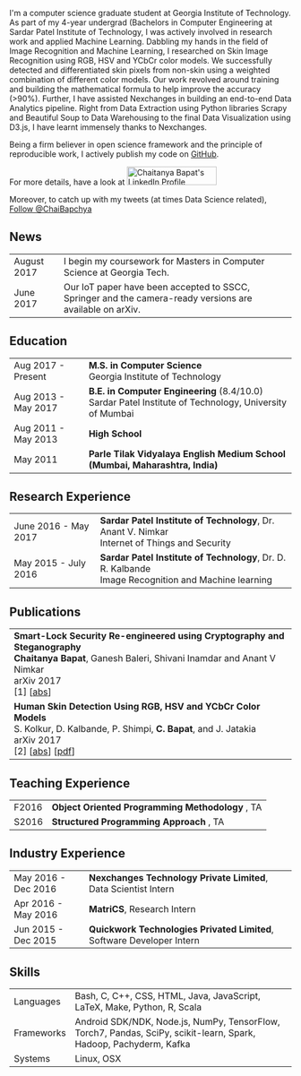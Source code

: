 I'm a computer science graduate student at Georgia Institute of Technology. As part of my 4-year undergrad (Bachelors in Computer Engineering at Sardar Patel Institute of Technology, I was actively involved in research work and applied Machine Learning. Dabbling my hands in the field of Image Recognition and Machine Learning, I researched on Skin Image Recognition using RGB, HSV and YCbCr color models. We successfully detected and differentiated skin pixels from non-skin using a weighted combination of different color models. Our work revolved around training and building the mathematical formula to help improve the accuracy (>90%). Further, I have assisted Nexchanges in building an end-to-end Data Analytics pipeline. Right from Data Extraction using Python libraries Scrapy and Beautiful Soup to Data Warehousing to the final Data Visualization using D3.js, I have learnt immensely thanks to Nexchanges. 

Being a firm believer in open science framework and the principle of reproducible work, I actively publish my code on [GitHub](https://github.com/ChaiBapchya).

For more details, have a look at <a href="https://www.linkedin.com/in/chaibapchya/"><img src="https://static.licdn.com/scds/common/u/img/webpromo/btn_myprofile_160x33.png" style="border: none;" width="160" height="33" border="0" alt="Chaitanya Bapat's LinkedIn Profile"></a>

Moreover, to catch up with my tweets (at times Data Science related), <a href="https://twitter.com/ChaiBapchya" class="twitter-follow-button" data-show-count="false" data-size="large">Follow @ChaiBapchya</a>
<script>!function(d,s,id){var js,fjs=d.getElementsByTagName(s)[0],p=/^http:/.test(d.location)?'http':'https';if(!d.getElementById(id)){js=d.createElement(s);js.id=id;js.src=p+'://platform.twitter.com/widgets.js';fjs.parentNode.insertBefore(js,fjs);}}(document, 'script', 'twitter-wjs');</script>

## <i class="fa fa-chevron-right"></i> News
<table class="table table-hover">
<tr>
  <td class='col-md-3'>August 2017</td>
  <td>I begin my coursework for Masters in Computer Science at Georgia Tech.</td>
</tr>
<tr>
  <td class='col-md-3'>June 2017</td>
  <td>Our IoT paper have been accepted to SSCC, Springer and the camera-ready versions are available on arXiv.</td>
</tr>
</table>


## <i class="fa fa-chevron-right"></i> Education

<table class="table table-hover">
  <tr>
    <td class="col-md-3">Aug 2017 - Present</td>
    <td>
        <strong>M.S. in Computer Science</strong>
        <br>
      Georgia Institute of Technology
    </td>
  </tr>
  <tr>
    <td class="col-md-3">Aug 2013 - May 2017</td>
    <td>
        <strong>B.E. in Computer Engineering</strong>
        (8.4/10.0)
        <br>
      Sardar Patel Institute of Technology, University of Mumbai
    </td>
  </tr>
  <tr>
    <td class="col-md-3">Aug 2011 - May 2013</td>
    <td>
        <strong>High School</strong>
    </td>
  </tr>
  <tr>
    <td class="col-md-3">May 2011</td>
    <td>
      <strong>Parle Tilak Vidyalaya English Medium School (Mumbai, Maharashtra, India)</strong>
    </td>
  </tr>
</table>


## <i class="fa fa-chevron-right"></i> Research Experience
<table class="table table-hover">
<tr>
  <td class='col-md-3'>June 2016 - May 2017</td>
  <td>
    <strong>Sardar Patel Institute of Technology</strong>, Dr. Anant V. Nimkar <br>
    Internet of Things and Security
  </td>
</tr>
<tr>
  <td class='col-md-3'>May 2015 - July 2016</td>
  <td>
    <strong>Sardar Patel Institute of Technology</strong>, Dr. D. R. Kalbande <br>
    Image Recognition and Machine learning
  </td>
</tr>
</table>


## <i class="fa fa-chevron-right"></i> Publications <i class="fa fa-code-fork" aria-hidden="true"></i>

<table class="table table-hover">
<tr>
<td>
    <strong>Smart-Lock Security Re-engineered using Cryptography and Steganography</strong><br>
    <strong> Chaitanya Bapat</strong>, Ganesh Baleri, Shivani Inamdar and Anant V Nimkar<br>
    arXiv 2017<br>
    [1]
    [<a href='javascript: none'
    onclick='$("#abs_donti2017task").toggle()'>abs</a>]    
<div id="abs_donti2017task" style="text-align: justify; display: none" markdown="1">
After the rise of E-commerce, social media and messenger bots, rapid developments have been made in the field of connecting things, gadgets, and devices, i.e, the Internet of Things (IoT). In the fast-paced lifestyle, it is very difficult to maintain multiple keys for tra- ditional mechanical locks. Electromagnetic smart locks are a possible solution to this problem. To connect a smart lock with a key, Bluetooth Low Energy (BLE) protocol can be used. BLE protocol is vulnerable to Man-in-the-Middle (MITM) attack. Ensuring security over BLE is an ongoing challenge. This paper aims to analyze the MITM vulnerability of BLE and develop a possible solution for designing smart-locks with an increased level of security. The observation shows that the combina- tion of Image Steganography and Cryptography helps to overcome the vulnerabilities of BLE protocol.
</div>
</td>
</tr>
<tr>
  <td>
    <strong>Human Skin Detection Using RGB, HSV and YCbCr Color Models</strong><br>
    S. Kolkur, D. Kalbande, P. Shimpi, <strong> C. Bapat</strong>, and J. Jatakia<br>
    arXiv 2017<br>
    [2]
    [<a href='javascript: none'
    onclick='$("#hsd").toggle()'>abs</a>]  [<a href='https://arxiv.org/abs/1708.02694' target='_blank'>pdf</a>]  
<div id="hsd" style="text-align: justify; display: none" markdown="1">
Human Skin detection deals with the recognition of skin-colored pixels and regions in a given image. Skin color is often used in human skin detection because it is invariant to orientation and size and is fast to pro- cess. A new human skin detection algorithm is proposed in this paper. The three main parameters for recogniz- ing a skin pixel are RGB (Red, Green, Blue), HSV (Hue, Saturation, Value) and YCbCr (Luminance, Chromi- nance) color models. The objective of proposed algorithm is to improve the recognition of skin pixels in given images. The algorithm not only considers individual ranges of the three color parameters but also takes into ac- count combinational ranges which provide greater accuracy in recognizing the skin area in a given image.
</div>
</td>
</tr>
</table>


## <i class="fa fa-chevron-right"></i> Teaching Experience
<table class="table table-hover">
<tr>
  <td class='col-md-1'>F2016</td>
  <td><strong>Object Oriented Programming Methodology</strong> , TA</td>
</tr>
<tr>
  <td class='col-md-1'>S2016</td>
  <td><strong>Structured Programming Approach</strong> , TA</td>
</tr>
</table>


## <i class="fa fa-chevron-right"></i> Industry Experience
<table class="table table-hover">
<tr>
  <td class='col-md-3'>May 2016 - Dec 2016</td>
  <td><strong>Nexchanges Technology Private Limited</strong>, Data Scientist Intern</td>
</tr>
<tr>
</tr>
<tr>
  <td class='col-md-3'>Apr 2016 - May 2016</td>
  <td><strong>MatriCS</strong>, Research Intern</td>
</tr>
<tr>
</tr>
<tr>
  <td class='col-md-3'>Jun 2015 - Dec 2015</td>
  <td><strong>Quickwork Technologies Privated Limited</strong>, Software Developer Intern</td>
</tr>
<tr>
</tr>
</table>



## <i class="fa fa-chevron-right"></i> Skills
<table class="table table-hover">
<tr>
  <td class='col-md-2'>Languages</td>
  <td markdown="1">
Bash, C, C++, CSS, HTML, Java, JavaScript, LaTeX, Make, Python, R, Scala
  </td>
</tr>
<tr>
  <td class='col-md-2'>Frameworks</td>
  <td markdown="1">
Android SDK/NDK, Node.js, NumPy, TensorFlow, Torch7, Pandas, SciPy, scikit-learn, Spark, Hadoop, Pachyderm, Kafka
  </td>
</tr>
<tr>
  <td class='col-md-2'>Systems</td>
  <td markdown="1">
Linux, OSX
  </td>
</tr>
</table>

